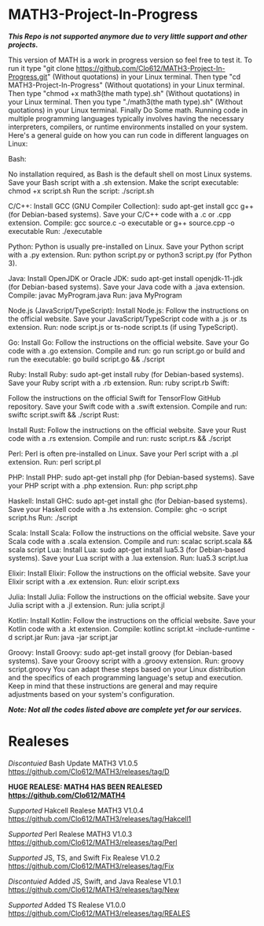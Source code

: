 # MATH3-Project-In-Progress


***This Repo is not supported anymore due to very little support and other projects.***



This version of MATH is a work in progress version so feel free to test it. To run it type "git clone https://github.com/Clo612/MATH3-Project-In-Progress.git" (Without quotations) in your Linux terminal. Then type "cd MATH3-Project-In-Progress" (Without quotations) in your Linux terminal. Then type "chmod +x math3(the math type).sh" (Without quotations) in your Linux terminal. Then you type "./math3(the math type).sh" (Without quotations) in your Linux terminal. Finally Do Some math. Running code in multiple programming languages typically involves having the necessary interpreters, compilers, or runtime environments installed on your system. Here's a general guide on how you can run code in different languages on Linux:

Bash:

No installation required, as Bash is the default shell on most Linux systems.
Save your Bash script with a .sh extension.
Make the script executable: chmod +x script.sh
Run the script: ./script.sh

C/C++:
Install GCC (GNU Compiler Collection): sudo apt-get install gcc g++ (for Debian-based systems).
Save your C/C++ code with a .c or .cpp extension.
Compile: gcc source.c -o executable or g++ source.cpp -o executable
Run: ./executable

Python:
Python is usually pre-installed on Linux.
Save your Python script with a .py extension.
Run: python script.py or python3 script.py (for Python 3).

Java:
Install OpenJDK or Oracle JDK: sudo apt-get install openjdk-11-jdk (for Debian-based systems).
Save your Java code with a .java extension.
Compile: javac MyProgram.java
Run: java MyProgram

Node.js (JavaScript/TypeScript):
Install Node.js: Follow the instructions on the official website.
Save your JavaScript/TypeScript code with a .js or .ts extension.
Run: node script.js or ts-node script.ts (if using TypeScript).

Go:
Install Go: Follow the instructions on the official website.
Save your Go code with a .go extension.
Compile and run: go run script.go or build and run the executable: go build script.go && ./script

Ruby:
Install Ruby: sudo apt-get install ruby (for Debian-based systems).
Save your Ruby script with a .rb extension.
Run: ruby script.rb
Swift:

Follow the instructions on the official Swift for TensorFlow GitHub repository.
Save your Swift code with a .swift extension.
Compile and run: swiftc script.swift && ./script
Rust:

Install Rust: Follow the instructions on the official website.
Save your Rust code with a .rs extension.
Compile and run: rustc script.rs && ./script

Perl:
Perl is often pre-installed on Linux.
Save your Perl script with a .pl extension.
Run: perl script.pl

PHP:
Install PHP: sudo apt-get install php (for Debian-based systems).
Save your PHP script with a .php extension.
Run: php script.php

Haskell:
Install GHC: sudo apt-get install ghc (for Debian-based systems).
Save your Haskell code with a .hs extension.
Compile: ghc -o script script.hs
Run: ./script

Scala:
Install Scala: Follow the instructions on the official website.
Save your Scala code with a .scala extension.
Compile and run: scalac script.scala && scala script
Lua:
Install Lua: sudo apt-get install lua5.3 (for Debian-based systems).
Save your Lua script with a .lua extension.
Run: lua5.3 script.lua

Elixir:
Install Elixir: Follow the instructions on the official website.
Save your Elixir script with a .ex extension.
Run: elixir script.exs

Julia:
Install Julia: Follow the instructions on the official website.
Save your Julia script with a .jl extension.
Run: julia script.jl

Kotlin:
Install Kotlin: Follow the instructions on the official website.
Save your Kotlin code with a .kt extension.
Compile: kotlinc script.kt -include-runtime -d script.jar
Run: java -jar script.jar

Groovy:
Install Groovy: sudo apt-get install groovy (for Debian-based systems).
Save your Groovy script with a .groovy extension.
Run: groovy script.groovy
You can adapt these steps based on your Linux distribution and the specifics of each programming language's setup and execution. Keep in mind that these instructions are general and may require adjustments based on your system's configuration.

***Note: Not all the codes listed above are complete yet for our services.***

# Realeses

*Discontuied* Bash Update MATH3 V1.0.5 https://github.com/Clo612/MATH3/releases/tag/D 

**HUGE REALESE: MATH4 HAS BEEN REALESED https://github.com/Clo612/MATH4**

*Supported* Hakcell Realese MATH3 V1.0.4 https://github.com/Clo612/MATH3/releases/tag/Hakcell1

*Supported* Perl Realese MATH3 V1.0.3 https://github.com/Clo612/MATH3/releases/tag/Perl

*Supported* JS, TS, and Swift Fix Realese V1.0.2 https://github.com/Clo612/MATH3/releases/tag/Fix

*Discontuied* Added JS, Swift, and Java Realese V1.0.1 https://github.com/Clo612/MATH3/releases/tag/New

*Supported* Added TS Realese V1.0.0 https://github.com/Clo612/MATH3/releases/tag/REALES
